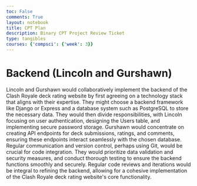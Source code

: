 ```yaml
---
toc: False
comments: True
layout: notebook
title: CPT Plan
description: Binary CPT Project Review Ticket
type: tangibles
courses: {'compsci': {'week': 3}}
---
```


# Backend (Lincoln and Gurshawn)
Lincoln and Gurshawn would collaboratively implement the backend of the Clash Royale deck rating website by first agreeing on a technology stack that aligns with their expertise. They might choose a backend framework like Django or Express and a database system such as PostgreSQL to store the necessary data. They would then divide responsibilities, with Lincoln focusing on user authentication, designing the Users table, and implementing secure password storage. Gurshawn would concentrate on creating API endpoints for deck submissions, ratings, and comments, ensuring these endpoints interact seamlessly with the chosen database. Regular communication and version control, perhaps using Git, would be crucial for code integration. They would prioritize data validation and security measures, and conduct thorough testing to ensure the backend functions smoothly and securely. Regular code reviews and iterations would be integral to refining the backend, allowing for a cohesive implementation of the Clash Royale deck rating website's core functionality.
